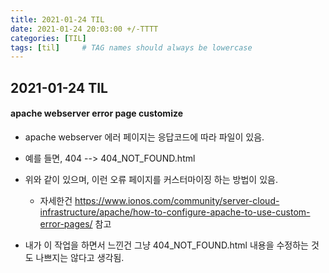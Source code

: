 ```yaml
---
title: 2021-01-24 TIL
date: 2021-01-24 20:03:00 +/-TTTT
categories: [TIL]
tags: [til]     # TAG names should always be lowercase
---
```

 
## 2021-01-24 TIL 


#### apache webserver error page customize
- apache webserver 에러 페이지는 응답코드에 따라 파일이 있음.
- 예를 들면, 404 --> 404_NOT_FOUND.html
- 위와 같이 있으며, 이런 오류 페이지를 커스터마이징 하는 방법이 있음.
    - 자세한건 https://www.ionos.com/community/server-cloud-infrastructure/apache/how-to-configure-apache-to-use-custom-error-pages/ 참고
    
- 내가 이 작업을 하면서 느낀건 그냥 404_NOT_FOUND.html 내용을 수정하는 것도 나쁘지는 않다고 생각됨.

